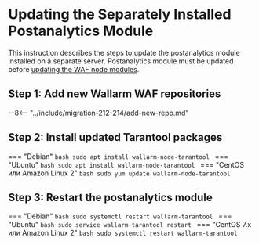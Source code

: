 [docs-module-update]:   nginx-modules.md

#   Updating the Separately Installed Postanalytics Module  

This instruction describes the steps to update the postanalytics module installed on a separate server. Postanalytics module must be updated before [updating the WAF node modules][docs-module-update].

## Step 1: Add new Wallarm WAF repositories

--8<-- "../include/migration-212-214/add-new-repo.md"

## Step 2: Install updated Tarantool packages

=== "Debian"
    ```bash
    sudo apt install wallarm-node-tarantool
    ```
=== "Ubuntu"
    ```bash
    sudo apt install wallarm-node-tarantool
    ```
=== "CentOS или Amazon Linux 2"
    ```bash
    sudo yum update wallarm-node-tarantool
    ```

## Step 3: Restart the postanalytics module

=== "Debian"
    ```bash
    sudo systemctl restart wallarm-tarantool
    ```
=== "Ubuntu"
    ```bash
    sudo service wallarm-tarantool restart
    ```
=== "CentOS 7.x или Amazon Linux 2"
    ```bash
    sudo systemctl restart wallarm-tarantool
    ```

